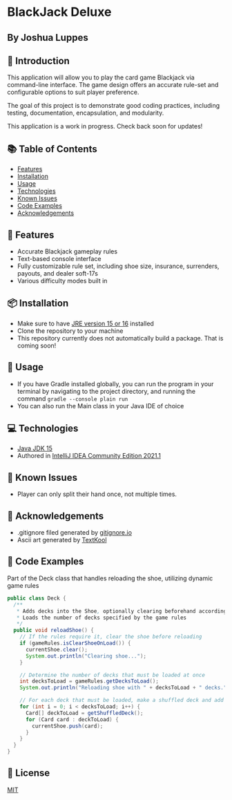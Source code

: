 # BlackJack Deluxe
## By Joshua Luppes

## 👋 Introduction
This application will allow you to play the card game Blackjack via command-line interface. The game design offers an
accurate rule-set and configurable options to suit player preference.

The goal of this project is to demonstrate good coding practices, including testing, documentation, encapsulation, and 
modularity.

This application is a work in progress. Check back soon for updates!

## 📚 Table of Contents
- [Features](#-features)
- [Installation](#-installation)
- [Usage](#-usage)
- [Technologies](#-technologies)
- [Known Issues](#-known-issues)
- [Code Examples](#-code-examples)
- [Acknowledgements](#-acknowledgements)

## 🌟 Features
- Accurate Blackjack gameplay rules
- Text-based console interface
- Fully customizable rule set, including shoe size, insurance, surrenders, payouts, and dealer soft-17s
- Various difficulty modes built in

## 📦 Installation
- Make sure to have [JRE version 15 or 16](https://www.oracle.com/java/technologies/javase-downloads.html#JDK16) installed
- Clone the repository to your machine
- This repository currently does not automatically build a package. That is coming soon!

## 🚀 Usage
- If you have Gradle installed globally, you can run the program in your terminal by navigating to the project directory, and running the command 
  `gradle --console plain run`
- You can also run the Main class in your Java IDE of choice

## 💻 Technologies
- [Java JDK 15](https://www.oracle.com/java/technologies/javase/jdk15-archive-downloads.html)
- Authored in [IntelliJ IDEA Community Edition 2021.1](https://www.jetbrains.com/idea/)

## 🦺 Known Issues
- Player can only split their hand once, not multiple times.

## 🙏 Acknowledgements
- .gitignore filed generated by [gitignore.io](https://www.toptal.com/developers/gitignore)
- Ascii art generated by [TextKool](https://textkool.com/en/ascii-art-generator)

## 🎁 Code Examples
Part of the Deck class that handles reloading the shoe, utilizing dynamic game rules
```Java
public class Deck {
  /**
   * Adds decks into the Shoe, optionally clearing beforehand according to game rules
   * Loads the number of decks specified by the game rules
   */
  public void reloadShoe() {
    // If the rules require it, clear the shoe before reloading
    if (gameRules.isClearShoeOnLoad()) {
      currentShoe.clear();
      System.out.println("Clearing shoe...");
    }

    // Determine the number of decks that must be loaded at once
    int decksToLoad = gameRules.getDecksToLoad();
    System.out.println("Reloading shoe with " + decksToLoad + " decks.");

    // For each deck that must be loaded, make a shuffled deck and add each card to the shoe
    for (int i = 0; i < decksToLoad; i++) {
      Card[] deckToLoad = getShuffledDeck();
      for (Card card : deckToLoad) {
        currentShoe.push(card);
      }
    }
  }
}
```

## 📑 License
[MIT](https://choosealicense.com/licenses/mit/)